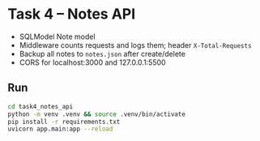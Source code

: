 # Task 4 – Notes API

- SQLModel Note model
- Middleware counts requests and logs them; header `X-Total-Requests`
- Backup all notes to `notes.json` after create/delete
- CORS for localhost:3000 and 127.0.0.1:5500

## Run
```bash
cd task4_notes_api
python -m venv .venv && source .venv/bin/activate
pip install -r requirements.txt
uvicorn app.main:app --reload
```

